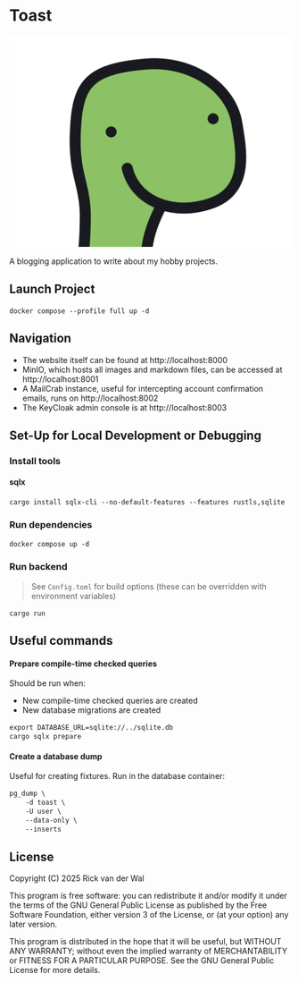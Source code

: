 # Toast

![Logo](bucket_data/thumbnails/d410d185-f372-43e4-bc4b-888bada43d83)

A blogging application to write about my hobby projects.

## Launch Project

```shell
docker compose --profile full up -d
```

## Navigation

* The website itself can be found at http://localhost:8000
* MinIO, which hosts all images and markdown files, can be accessed at http://localhost:8001
* A MailCrab instance, useful for intercepting account confirmation emails, runs on http://localhost:8002
* The KeyCloak admin console is at http://localhost:8003

## Set-Up for Local Development or Debugging

### Install tools

#### sqlx

```shell
cargo install sqlx-cli --no-default-features --features rustls,sqlite
```

### Run dependencies

```shell
docker compose up -d
```

### Run backend

> See `Config.toml` for build options (these can be overridden with environment variables)

```shell
cargo run
```

## Useful commands

#### Prepare compile-time checked queries

Should be run when:

* New compile-time checked queries are created
* New database migrations are created

```shell
export DATABASE_URL=sqlite://../sqlite.db
cargo sqlx prepare
```

#### Create a database dump

Useful for creating fixtures. Run in the database container:

```shell
pg_dump \
	-d toast \
	-U user \
	--data-only \
	--inserts
```

## License

Copyright (C) 2025 Rick van der Wal

This program is free software: you can redistribute it and/or modify
it under the terms of the GNU General Public License as published by
the Free Software Foundation, either version 3 of the License, or
(at your option) any later version.

This program is distributed in the hope that it will be useful,
but WITHOUT ANY WARRANTY; without even the implied warranty of
MERCHANTABILITY or FITNESS FOR A PARTICULAR PURPOSE. See the
GNU General Public License for more details.
